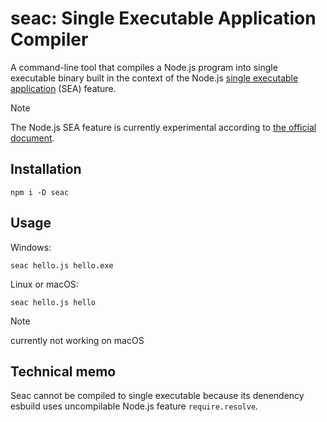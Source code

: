 # seac: Single Executable Application Compiler

A command-line tool that compiles a Node.js program into single executable binary built in the context of the Node.js [single executable application](https://nodejs.org/docs/latest/api/single-executable-applications.html) (SEA) feature.

> [!NOTE]
> The Node.js SEA feature is currently experimental according to [the official document](https://nodejs.org/docs/latest-v20.x/api/single-executable-applications.html).

## Installation

```console
npm i -D seac
```

## Usage

Windows:

```console
seac hello.js hello.exe
```

Linux or macOS:

```console
seac hello.js hello
```

> [!NOTE]
> currently not working on macOS

## Technical memo

Seac cannot be compiled to single executable because its denendency esbuild uses uncompilable Node.js feature `require.resolve`.
